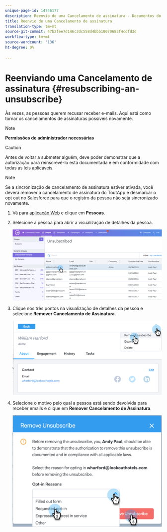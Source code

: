 ```yaml
---
unique-page-id: 14746177
description: Reenvio de uma Cancelamento de assinatura - Documentos do Marketing - Documentação do produto
title: Reenvio de uma Cancelamento de assinatura
translation-type: tm+mt
source-git-commit: 47b2fee7d146c3dc558d4bbb10070683f4cdfd3d
workflow-type: tm+mt
source-wordcount: '136'
ht-degree: 0%

---
```



# Reenviando uma Cancelamento de assinatura {#resubscribing-an-unsubscribe}

Às vezes, as pessoas querem recusar receber e-mails. Aqui está como tornar os cancelamentos de assinaturas possíveis novamente.

>[!NOTE]
>
>**Permissões de administrador necessárias**

>[!CAUTION]
>
>Antes de voltar a submeter alguém, deve poder demonstrar que a autorização para reinscrevê-lo está documentada e em conformidade com todas as leis aplicáveis.

>[!NOTE]
>
>Se a sincronização de cancelamento de assinatura estiver ativada, você deverá remover a cancelamento de assinatura do ToutApp e desmarcar o opt out no Salesforce para que o registro da pessoa não seja sincronizado novamente.

1. Vá para [aplicação Web](http://toutapp.com/login) e clique em **Pessoas**.
1. Selecione a pessoa para abrir a visualização de detalhes da pessoa.

   ![](assets/two.png)

1. Clique nos três pontos na visualização de detalhes da pessoa e selecione **Remover Cancelamento de Assinatura**.

   ![](assets/three.png)

1. Selecione o motivo pelo qual a pessoa está sendo devolvida para receber emails e clique em **Remover Cancelamento de Assinatura**.

   ![](assets/four.png)

